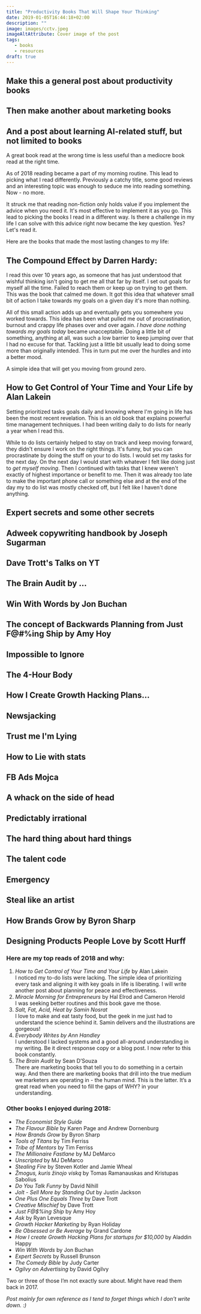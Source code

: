 ```yaml
---
title: "Productivity Books That Will Shape Your Thinking"
date: 2019-01-05T16:44:18+02:00
description: ""
image: images/cctv.jpeg
imageAltAttribute: Cover image of the post
tags:
   - books
   - resources
draft: true
---
```

## Make this a general post about productivity books
## Then make another about marketing books
## And a post about learning AI-related stuff, but not limited to books

A great book read at the wrong time is less useful than a mediocre book read at the right time.

As of 2018 reading became a part of my morning routine. This lead to picking what I read differently. Previously a catchy title, some good reviews and an interesting topic was enough to seduce me into reading something. Now - no more.

It struck me that reading non-fiction only holds value if you implement the advice when you need it. It's most effective to implement it as you go. This lead to picking the books I read in a different way. Is there a challenge in my life I can solve with this advice right now became the key question. Yes? Let's read it.

Here are the books that made the most lasting changes to my life:

## The Compound Effect by Darren Hardy:
I read this over 10 years ago, as someone that has just understood that wishful thinking isn't going to get me all that far by itself. I set out goals for myself all the time. Failed to reach them or keep up on trying to get them. This was the book that calmed me down. It got this idea that whatever small bit of action I take towards my goals on a given day it's more than nothing.

All of this small action adds up and eventually gets you somewhere you worked towards. This idea has been what pulled me out of procrastination, burnout and crappy life phases over and over again. *I have done nothing towards my goals today* became unacceptable. Doing a little bit of something, anything at all, was such a low barrier to keep jumping over that I had no excuse for that. Tackling just a little bit usually lead to doing some more than originally intended. This in turn put me over the hurdles and into a better mood.

A simple idea that will get you moving from ground zero.

## How to Get Control of Your Time and Your Life by Alan Lakein
Setting prioritized tasks goals daily and knowing where I'm going in life has been the most recent revelation. This is an old book that explains powerful time management techniques. I had been writing daily to do lists for nearly a year when I read this.

While to do lists certainly helped to stay on track and keep moving forward, they didn't ensure I work on the right things. It's funny, but you can procrastinate by doing the stuff on your to do lists. I would set my tasks for the next day. On the next day I would start with whatever I felt like doing just to *get myself moving*. Then I continued with tasks that I knew weren't exactly of highest importance or benefit to me. Then it was already too late to make the important phone call or something else and at the end of the day my to do list was mostly checked off, but I felt like I haven't done anything.

## Expert secrets and some other secrets

## Adweek copywriting handbook by Joseph Sugarman

## Dave Trott's Talks on YT

## The Brain Audit by ...

## Win With Words by Jon Buchan

## The concept of Backwards Planning from Just F@#%ing Ship by Amy Hoy

## Impossible to Ignore

## The 4-Hour Body

## How I Create Growth Hacking Plans...

## Newsjacking

## Trust me I'm Lying

## How to Lie with stats

## FB Ads Mojca

## A whack on the side of head

## Predictably irrational

## The hard thing about hard things

## The talent code

## Emergency

## Steal like an artist

## How Brands Grow by Byron Sharp

## Designing Products People Love by Scott Hurff

### Here are my top reads of 2018 and why:
1. *How to Get Control of Your Time and Your Life* by Alan Lakein \
I noticed my to-do lists were lacking. The simple idea of prioritizing every task and aligning it with key goals in life is liberating. I will write another post about planning for peace and effectiveness.
2. *Miracle Morning for Entrepreneurs* by Hal Elrod and Cameron Herold \
I was seeking better routines and this book gave me those.
3. *Salt, Fat, Acid, Heat by Samin Nosrat* \
I love to make and eat tasty food, but the geek in me just had to understand the science behind it. Samin delivers and the illustrations are gorgeous!
4. *Everybody Writes by Ann Handley* \
I understood I lacked systems and a good all-around understanding in my writing. Be it direct response copy or a blog post. I now refer to this book constantly.
5. *The Brain Audit* by Sean D’Souza \
There are marketing books that tell you to do something in a certain way. And then there are marketing books that drill into the true medium we marketers are operating in - the human mind. This is the latter. It’s a great read when you need to fill the gaps of WHY? in your understanding.

### Other books I enjoyed during 2018:
* *The Economist Style Guide*
* *The Flavour Bible* by Karen Page and Andrew Dornenburg
* *How Brands Grow* by Byron Sharp
* *Tools of Titans* by Tim Ferriss
* *Tribe of Mentors* by Tim Ferriss
* *The Millionaire Fastlane* by MJ DeMarco
* *Unscripted* by MJ DeMarco
* *Stealing Fire* by Steven Kotler and Jamie Wheal
* *Žmogus, kuris žinojo viską* by Tomas Ramanauskas and Kristupas Sabolius
* *Do You Talk Funny* by David Nihill
* *Jolt - Sell More by Standing Out* by Justin Jackson
* *One Plus One Equals Three* by Dave Trott
* *Creative Mischief* by Dave Trott
* *Just F@$%ing Ship* by Amy Hoy
* *Ask* by Ryan Levesque
* *Growth Hacker Marketing* by Ryan Holiday
* *Be Obsessed or Be Average* by Grand Cardone
* *How I create Growth Hacking Plans for startups for $10,000* by Aladdin Happy
* *Win With Words* by Jon Buchan
* *Expert Secrets* by Russell Brunson
* *The Comedy Bible* by Judy Carter
* *Ogilvy on Advertising* by David Ogilvy

Two or three of those I’m not exactly sure about. Might have read them back in 2017.

*Post mainly for own reference as I tend to forget things which I don't write down. :)*
